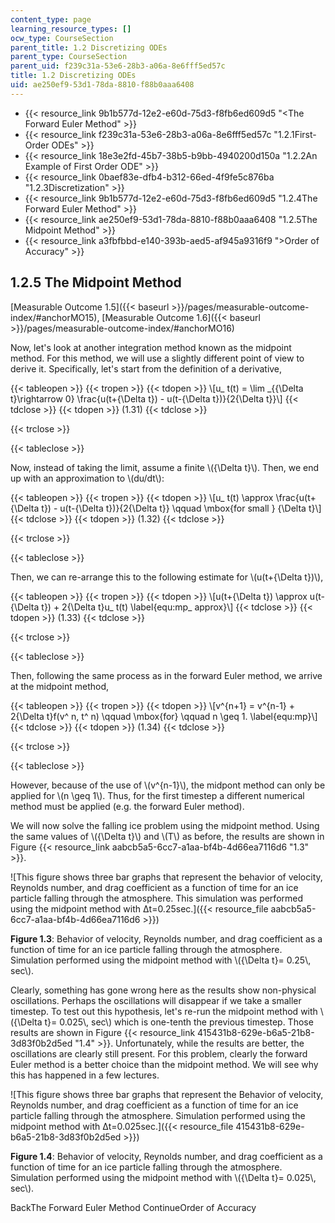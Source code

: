 ```yaml
---
content_type: page
learning_resource_types: []
ocw_type: CourseSection
parent_title: 1.2 Discretizing ODEs
parent_type: CourseSection
parent_uid: f239c31a-53e6-28b3-a06a-8e6fff5ed57c
title: 1.2 Discretizing ODEs
uid: ae250ef9-53d1-78da-8810-f88b0aaa6408
---
```


*   {{< resource_link 9b1b577d-12e2-e60d-75d3-f8fb6ed609d5 "\<The Forward Euler Method" >}}
*   {{< resource_link f239c31a-53e6-28b3-a06a-8e6fff5ed57c "1.2.1First-Order ODEs" >}}
*   {{< resource_link 18e3e2fd-45b7-38b5-b9bb-4940200d150a "1.2.2An Example of First Order ODE" >}}
*   {{< resource_link 0baef83e-dfb4-b312-66ed-4f9fe5c876ba "1.2.3Discretization" >}}
*   {{< resource_link 9b1b577d-12e2-e60d-75d3-f8fb6ed609d5 "1.2.4The Forward Euler Method" >}}
*   {{< resource_link ae250ef9-53d1-78da-8810-f88b0aaa6408 "1.2.5The Midpoint Method" >}}
*   {{< resource_link a3fbfbbd-e140-393b-aed5-af945a9316f9 "\>Order of Accuracy" >}}

1.2.5 The Midpoint Method
-------------------------

[Measurable Outcome 1.5]({{< baseurl >}}/pages/measurable-outcome-index/#anchorMO15), [Measurable Outcome 1.6]({{< baseurl >}}/pages/measurable-outcome-index/#anchorMO16)

Now, let's look at another integration method known as the midpoint method. For this method, we will use a slightly different point of view to derive it. Specifically, let's start from the definition of a derivative,

{{< tableopen >}}
{{< tropen >}}
{{< tdopen >}}
\\\[u\_ t(t) = \\lim \_{{\\Delta t}\\rightarrow 0} \\frac{u(t+{\\Delta t}) - u(t-{\\Delta t})}{2{\\Delta t}}\\\]
{{< tdclose >}}
{{< tdopen >}}
(1.31)
{{< tdclose >}}

{{< trclose >}}

{{< tableclose >}}

Now, instead of taking the limit, assume a finite \\({\\Delta t}\\). Then, we end up with an approximation to \\(du/dt\\):

{{< tableopen >}}
{{< tropen >}}
{{< tdopen >}}
\\\[u\_ t(t) \\approx \\frac{u(t+{\\Delta t}) - u(t-{\\Delta t})}{2{\\Delta t}} \\qquad \\mbox{for small } {\\Delta t}\\\]
{{< tdclose >}}
{{< tdopen >}}
(1.32)
{{< tdclose >}}

{{< trclose >}}

{{< tableclose >}}

Then, we can re-arrange this to the following estimate for \\(u(t+{\\Delta t})\\),

{{< tableopen >}}
{{< tropen >}}
{{< tdopen >}}
\\\[u(t+{\\Delta t}) \\approx u(t-{\\Delta t}) + 2{\\Delta t}u\_ t(t) \\label{equ:mp\_ approx}\\\]
{{< tdclose >}}
{{< tdopen >}}
(1.33)
{{< tdclose >}}

{{< trclose >}}

{{< tableclose >}}

Then, following the same process as in the forward Euler method, we arrive at the midpoint method,

{{< tableopen >}}
{{< tropen >}}
{{< tdopen >}}
\\\[v^{n+1} = v^{n-1} + 2{\\Delta t}f(v^ n, t^ n) \\qquad \\mbox{for} \\qquad n \\geq 1. \\label{equ:mp}\\\]
{{< tdclose >}}
{{< tdopen >}}
(1.34)
{{< tdclose >}}

{{< trclose >}}

{{< tableclose >}}

However, because of the use of \\(v^{n-1}\\), the midpont method can only be applied for \\(n \\geq 1\\). Thus, for the first timestep a different numerical method must be applied (e.g. the forward Euler method).

We will now solve the falling ice problem using the midpoint method. Using the same values of \\({\\Delta t}\\) and \\(T\\) as before, the results are shown in Figure {{< resource_link aabcb5a5-6cc7-a1aa-bf4b-4d66ea7116d6 "1.3" >}}.

![This figure shows three bar graphs that represent the behavior of velocity, Reynolds number, and drag coefficient as a function of time for an ice particle falling through the atmosphere. This simulation was performed using the midpoint method with Δt=0.25sec.]({{< resource_file aabcb5a5-6cc7-a1aa-bf4b-4d66ea7116d6 >}})

**Figure 1.3**: Behavior of velocity, Reynolds number, and drag coefficient as a function of time for an ice particle falling through the atmosphere. Simulation performed using the midpoint method with \\({\\Delta t}= 0.25\\, sec\\).

Clearly, something has gone wrong here as the results show non-physical oscillations. Perhaps the oscillations will disappear if we take a smaller timestep. To test out this hypothesis, let's re-run the midpoint method with \\({\\Delta t}= 0.025\\, sec\\) which is one-tenth the previous timestep. Those results are shown in Figure {{< resource_link 415431b8-629e-b6a5-21b8-3d83f0b2d5ed "1.4" >}}. Unfortunately, while the results are better, the oscillations are clearly still present. For this problem, clearly the forward Euler method is a better choice than the midpoint method. We will see why this has happened in a few lectures.

![This figure shows three bar graphs that represent the Behavior of velocity, Reynolds number, and drag coefficient as a function of time for an ice particle falling through the atmosphere. Simulation performed using the midpoint method with Δt=0.025sec.]({{< resource_file 415431b8-629e-b6a5-21b8-3d83f0b2d5ed >}})

**Figure 1.4**: Behavior of velocity, Reynolds number, and drag coefficient as a function of time for an ice particle falling through the atmosphere. Simulation performed using the midpoint method with \\({\\Delta t}= 0.025\\, sec\\).

BackThe Forward Euler Method ContinueOrder of Accuracy